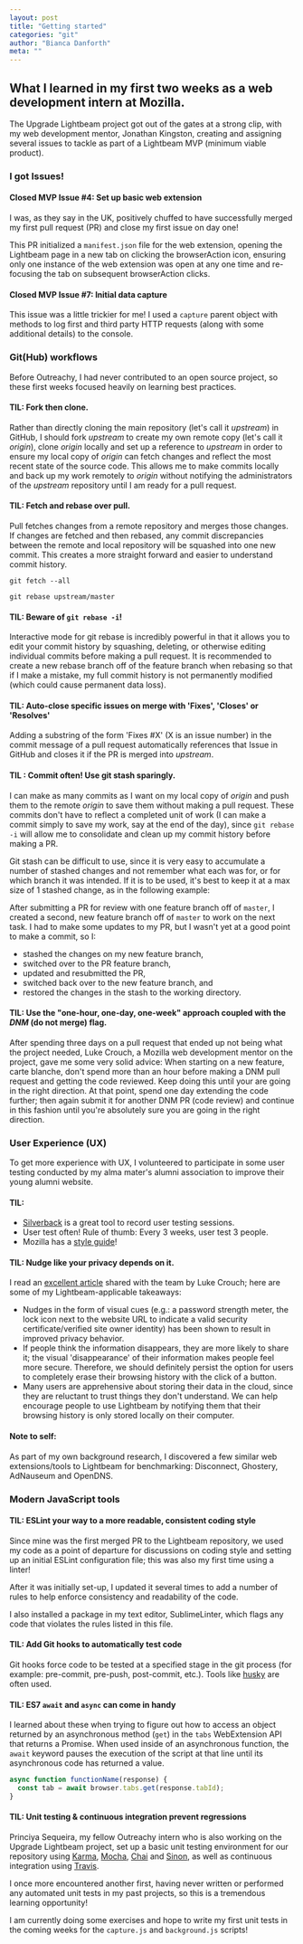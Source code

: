 ```yaml
---
layout: post
title: "Getting started"
categories: "git"
author: "Bianca Danforth"
meta: ""
---
```


## What I learned in my first two weeks as a web development intern at Mozilla.

The Upgrade Lightbeam project got out of the gates at a strong clip, with my web development mentor, Jonathan Kingston, creating and assigning several issues to tackle as part of a Lightbeam MVP (minimum viable product).

### I got Issues!

#### Closed MVP Issue #4: Set up basic web extension
I was, as they say in the UK, positively chuffed to have successfully merged my first pull request (PR) and close my first issue on day one!

This PR initialized a `manifest.json` file for the web extension, opening the Lightbeam page in a new tab on clicking the browserAction icon, ensuring only one instance of the web extension was open at any one time and re-focusing the tab on subsequent browserAction clicks.
 
#### Closed MVP Issue #7: Initial data capture
This issue was a little trickier for me! I used a `capture` parent object with methods to log first and third party HTTP requests (along with some additional details) to the console.

### Git(Hub) workflows
Before Outreachy, I had never contributed to an open source project, so these first weeks focused heavily on learning best practices.

#### TIL: Fork then clone.
Rather than directly cloning the main repository (let's call it _upstream_) in GitHub, I should fork _upstream_ to create my own remote copy (let's call it _origin_), clone _origin_ locally and set up a reference to _upstream_ in order to ensure my local copy of _origin_ can fetch changes and reflect the most recent state of the source code. This allows me to make commits locally and back up my work remotely to _origin_ without notifying the administrators of the _upstream_ repository until I am ready for a pull request.

#### TIL: Fetch and rebase over pull.
Pull fetches changes from a remote repository and merges those changes. If changes are fetched and then rebased, any commit discrepancies between the remote and local repository will be squashed into one new commit. This creates a more straight forward and easier to understand commit history.

`git fetch --all`

`git rebase upstream/master`

#### TIL: Beware of `git rebase -i`!
Interactive mode for git rebase is incredibly powerful in that it allows you to edit your commit history by squashing, deleting, or otherwise editing individual commits before making a pull request. It is recommended to create a new rebase branch off of the feature branch when rebasing so that if I make a mistake, my full commit history is not permanently modified (which could cause permanent data loss).

#### TIL: Auto-close specific issues on merge with 'Fixes', 'Closes' or 'Resolves'
Adding a substring of the form 'Fixes #X' (X is an issue number) in the commit message of a pull request automatically references that Issue in GitHub and closes it if the PR is merged into _upstream_.

#### TIL : Commit often! Use git stash sparingly.
I can make as many commits as I want on my local copy of _origin_ and push them to the remote _origin_ to save them without making a pull request. These commits don't have to reflect a completed unit of work (I can make a commit simply to save my work, say at the end of the day), since `git rebase -i` will allow me to consolidate and clean up my commit history before making a PR.

Git stash can be difficult to use, since it is very easy to accumulate a number of stashed changes and not remember what each was for, or for which branch it was intended. If it is to be used, it's best to keep it at a max size of 1 stashed change, as in the following example:

After submitting a PR for review with one feature branch off of `master`, I created a second, new feature branch off of `master` to work on the next task. I had to make some updates to my PR, but I wasn't yet at a good point to make a commit, so I:

* stashed the changes on my new feature branch, 
* switched over to the PR feature branch,
* updated and resubmitted the PR,
* switched back over to the new feature branch, and
* restored the changes in the stash to the working directory.

#### TIL: Use the "one-hour, one-day, one-week" approach coupled with the _DNM_ (do not merge) flag.
After spending three days on a pull request that ended up not being what the project needed, Luke Crouch, a Mozilla web development mentor on the project, gave me some very solid advice: When starting on a new feature, carte blanche, don't spend more than an hour before making a DNM pull request and getting the code reviewed. Keep doing this until your are going in the right direction. At that point, spend one day extending the code further; then again submit it for another DNM PR (code review) and continue in this fashion until you're absolutely sure you are going in the right direction.
 
### User Experience (UX)
To get more experience with UX, I volunteered to participate in some user testing conducted by my alma mater's alumni association to improve their young alumni website.

#### TIL:

* [Silverback](http://silverbackapp.com/) is a great tool to record user testing sessions.
* User test often! Rule of thumb: Every 3 weeks, user test 3 people.
* Mozilla has a [style guide](https://www.mozilla.org/en-US/styleguide/)!

#### TIL: Nudge like your privacy depends on it.
I read an [excellent article]( http://dl.acm.org/ft_gateway.cfm?id=2892413&ftid=1718673&dwn=1&CFID=766139938&CFTOKEN=78389418) shared with the team by Luke Crouch; here are some of my Lightbeam-applicable takeaways:

* Nudges in the form of visual cues (e.g.: a password strength meter, the lock icon next to the website URL to indicate a valid security certificate/verified site owner identity) has been shown to result in improved privacy behavior.
* If people think the information disappears, they are more likely to share it; the visual 'disappearance' of their information makes people feel more secure. Therefore, we should definitely persist the option for users to completely erase their browsing history with the click of a button.
* Many users are apprehensive about storing their data in the cloud, since they are reluctant to trust things they don't understand. We can help encourage people to use Lightbeam by notifying them that their browsing history is only stored locally on their computer.

#### Note to self:
As part of my own background research, I discovered a few similar web extensions/tools to Lightbeam for benchmarking: Disconnect, Ghostery, AdNauseum and OpenDNS.
 
### Modern JavaScript tools

#### TIL: ESLint your way to a more readable, consistent coding style
Since mine was the first merged PR to the Lightbeam repository, we used my code as a point of departure for discussions on coding style and setting up an initial ESLint configuration file; this was also my first time using a linter!

After it was initially set-up, I updated it several times to add a number of rules to help enforce consistency and readability of the code. 

I also installed a package in my text editor, SublimeLinter, which flags any code that violates the rules listed in this file.

#### TIL: Add Git hooks to automatically test code
Git hooks force code to be tested at a specified stage in the git process (for example: pre-commit, pre-push, post-commit, etc.). Tools like [husky](https://github.com/typicode/husky) are often used.

#### TIL: ES7 `await` and `async` can come in handy
I learned about these when trying to figure out how to access an object returned by an asynchronous method (`get`) in the `tabs` WebExtension API that returns a Promise. When used inside of an asynchronous function, the `await` keyword pauses the execution of the script at that line until its asynchronous code has returned a value.

```javascript
async function functionName(response) {
  const tab = await browser.tabs.get(response.tabId);
}
```
 
#### TIL: Unit testing & continuous integration prevent regressions
Princiya Sequeira, my fellow Outreachy intern who is also working on the Upgrade Lightbeam project, set up a basic unit testing environment for our repository using [Karma](https://karma-runner.github.io/0.13/index.html), [Mocha](https://mochajs.org/), [Chai](http://chaijs.com/) and [Sinon](http://sinonjs.org/), as well as continuous integration using [Travis](https://travis-ci.org/).

I once more encountered another first, having never written or performed any automated unit tests in my past projects, so this is a tremendous learning opportunity!

I am currently doing some exercises and hope to write my first unit tests in the coming weeks for the `capture.js` and `background.js` scripts!
